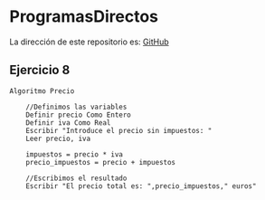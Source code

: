 # ProgramasDirectos

La dirección de este repositorio es: [GitHub](https://github.com/pelahumi/ProgramasDirectos)

## Ejercicio 8
```
Algoritmo Precio

    //Definimos las variables
    Definir precio Como Entero
    Definir iva Como Real
    Escribir "Introduce el precio sin impuestos: "
    Leer precio, iva

    impuestos = precio * iva
    precio_impuestos = precio + impuestos

    //Escribimos el resultado
    Escribir "El precio total es: ",precio_impuestos," euros"






    
